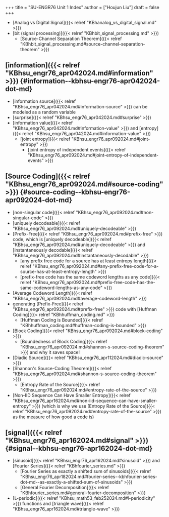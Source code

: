 +++
title = "SU-ENGR76 Unit 1 Index"
author = ["Houjun Liu"]
draft = false
+++

-   [Analog vs Digital Signal]({{< relref "KBhanalog_vs_digital_signal.md" >}})
-   [bit (signal processing)]({{< relref "KBhbit_signal_processing.md" >}})
    -   [Source-Channel Separation Theorem]({{< relref "KBhbit_signal_processing.md#source-channel-separation-theorem" >}})


## [information]({{< relref "KBhsu_engr76_apr042024.md#information" >}}) {#information--kbhsu-engr76-apr042024-dot-md}

-   [information source]({{< relref "KBhsu_engr76_apr042024.md#information-source" >}}) can be modeled as a random variable
-   [surprise]({{< relref "KBhsu_engr76_apr042024.md#surprise" >}})
-   [information value]({{< relref "KBhsu_engr76_apr042024.md#information-value" >}}) and [entropy]({{< relref "KBhsu_engr76_apr042024.md#information-value" >}})
    -   [joint entropy]({{< relref "KBhsu_engr76_apr092024.md#joint-entropy" >}})
        -   [joint entropy of independent events]({{< relref "KBhsu_engr76_apr092024.md#joint-entropy-of-independent-events" >}})


## [Source Coding]({{< relref "KBhsu_engr76_apr092024.md#source-coding" >}}) {#source-coding--kbhsu-engr76-apr092024-dot-md}

-   [non-singular code]({{< relref "KBhsu_engr76_apr092024.md#non-singular-code" >}})
-   [uniquely decodeable]({{< relref "KBhsu_engr76_apr092024.md#uniquely-decodeable" >}})
-   [Prefix-Free]({{< relref "KBhsu_engr76_apr092024.md#prefix-free" >}}) code, which is [uniquely decodeable]({{< relref "KBhsu_engr76_apr092024.md#uniquely-decodeable" >}}) and [instantaneously decodable]({{< relref "KBhsu_engr76_apr092024.md#instantaneously-decodable" >}})
    -   [any prefix free code for a source has at least entropy length]({{< relref "KBhsu_engr76_apr092024.md#any-prefix-free-code-for-a-source-has-at-least-entropy-length" >}})
    -   [prefix-free code has the same codeword lengths as any code]({{< relref "KBhsu_engr76_apr092024.md#prefix-free-code-has-the-same-codeword-lengths-as-any-code" >}})
-   [Average Codeword Length]({{< relref "KBhsu_engr76_apr092024.md#average-codeword-length" >}})
-   generating [Prefix-Free]({{< relref "KBhsu_engr76_apr092024.md#prefix-free" >}}) code with [Huffman Coding]({{< relref "KBhhuffman_coding.md" >}})
    -   [Huffman Coding is Bounded]({{< relref "KBhhuffman_coding.md#huffman-coding-is-bounded" >}})
-   [Block Coding]({{< relref "KBhsu_engr76_apr092024.md#block-coding" >}})
    -   [Boundedness of Block Coding]({{< relref "KBhsu_engr76_apr092024.md#shannon-s-source-coding-theorem" >}}) and why it saves space!
-   [Diadic Source]({{< relref "KBhsu_engr76_apr112024.md#diadic-source" >}})
-   [Shannon's Source-Coding Theorem]({{< relref "KBhsu_engr76_apr092024.md#shannon-s-source-coding-theorem" >}})
    -   [Entropy Rate of the Source]({{< relref "KBhsu_engr76_apr092024.md#entropy-rate-of-the-source" >}})
-   [Non-IID Sequence Can Have Smaller Entropy]({{< relref "KBhsu_engr76_apr162024.md#non-iid-sequence-can-have-smaller-entropy" >}}) (which is why we use [Entropy Rate of the Source]({{< relref "KBhsu_engr76_apr092024.md#entropy-rate-of-the-source" >}}) as the measure of how good a code is)


## [signal]({{< relref "KBhsu_engr76_apr162024.md#signal" >}}) {#signal--kbhsu-engr76-apr162024-dot-md}

-   [sinusoid]({{< relref "KBhsu_engr76_apr162024.md#sinusoid" >}}) and [Fourier Series]({{< relref "KBhfourier_series.md" >}})
    -   [Fourier Series as exactly a shifted sum of sinusoids]({{< relref "KBhsu_engr76_apr182024.md#fourier-series--kbhfourier-series-dot-md--as-exactly-a-shifted-sum-of-sinusoids" >}})
    -   [General Fourier Decomposition]({{< relref "KBhfourier_series.md#general-fourier-decomposition" >}})
-   [L-periodic]({{< relref "KBhsu_math53_feb252024.md#l-periodicity" >}}) functions and [triangle wave]({{< relref "KBhsu_engr76_apr162024.md#triangle-wave" >}})
